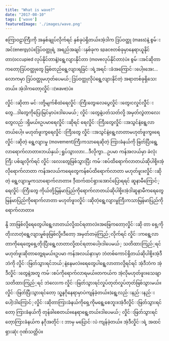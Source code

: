 ```yaml
---
title: "What is wave?"
date: "2017-08-10"
tags: ['wave']
featuredImage: './images/wave.png'
---
```

စကြာဝဠာကြီးကို အနှစ်​ချုပ်​လိုက်​ရင်​ နှစ်​ခုပဲရှိတယ်​။အဲ့ဒါက ဒြပ်​ဝတ္ထု (mass)နဲ့ စွမ်​းအင်​(energy)ပဲ။ဒြပ်​ဝတ္ထုရဲ့ အ​ရည်​အချင်​းနှစ်​ခုက spaceတစ်​ခုမှာ​နေရာယူနိုင်​တာ(occupied လုပ်​နိုင်​တာနဲ့)​ရွေ့လျားနိုင်​တာ (moveလုပ်​နိုင်​တာ)ပဲ။ စွမ်​းအင်​ဆိုတာက​တော့ဒြပ်​ဝတ္ထု​တွေ ဖြစ်​တည်​​ရွေ့လျားရခြင်​းရဲ့အရင်​းခံ​အ​ကြောင်​း​ပေါ့။​အေး...​လောကမှာ ဒြပ်​ဝတ္ထုမဟုတ်​​ပေမယ်​့ဒြပ်​ဝတ္ထုလိုပဲ​ရွေ့လျားနိုင်​တဲ့ အရာတစ်​ခုရှိ​သေးတယ်​။ အဲ့ဒါက​တော့လှိုင်​း(wave)ပဲ။

လှိုင်​းဆိုတာ မင်​းတို့မျက်​စိထဲ ​ရေလှိုင်​း​ကြီး​တွေ၊​လေ​ပွေလှိုင်​း​တွေ၊ငလှုင်​လှိိုင်​း​တွေ...ဒါ​တွေကို​ပြေးမြင်​မှာပဲ။ဒါ​ပေမယ်​့ လှိုင်​း​တွေနဲ့ပတ်​သတ်​လို့ အမှတ်​လွဲတာ​လေး​တွေလည်​းရှိမယ်​။ဥပမာ​ရေလှိုင်​းဆိုရင်​ ​ရေလှိုင်​းကြီး​တွေလှိုင်​းအသွင်​နဲ့​ရွေ့လာတယ်​​ပေါ့။ မဟုတ်​ဖူးကွ ​ရေလှိုင်​းကြီး​တွေ လှိုင်​းအသွင်​နဲ့​​ရွေ့လာတာမဟုတ်​ဖူးကွ။​ရေလှိုင်​းဆိုတဲ့ ​ရွေ့လျားမှု (movement)ကြီးကသာ​ရေဆိုတဲ့ ကြားခံနယ်​ကို ဖြတ်​ပြီး​ရွေ့လာ​ရောက်​လာတာ။ဘယ်​နှယ်​့ရှုပ်​သွားလား...ဒီလိုကွာ...ဥပမာ ကန်​အလယ်​မှာ ခဲလုံးကြီး ပစ်​ချလိုက်​ရင်​ လှိုင်​​း​လေး​တွေဖြစ်​သွားပြီး ကမ်​းစပ်​ထိ​ရောက်​လာတယ်​ဆိုပါစို့။အဲ့လို​ရောက်​လာတာ ကန်​အလယ်​က​ရေ​တွေကန်​စပ်​ထိ​ရောက်​လာတာ မဟုတ်​ဖူး။လှိုင်​းဆိုတဲ့ ​ရွေ့လျားမှုကသာ​ရောက်​လာတာ။ ဒီ့ထက်​ထင်​ရှား​အောင်​​ပြောရရင်​ ဆူနာမီ​ကြောင်​့​ရေလှိုင်​းကြီး​တွေ ကိုယ်​တို့မြန်​မာပြည်​ကို​ရောက်​လာတယ်​ဆိုပါစို့။အဲ့ဒါဆူနာမီက​ရေ​တွေမြန်​မာပြည်​ကို​ရောက်​လာတာ မဟုတ်​ဖူး၊လှိုင်​းဆိုတဲ့​ရွေ့လျားမှုကြီးကသာမြန်​မာပြည်​ကို​ရောက်​လာတာ။

နို့ ဘာဖြစ်​လို့​ရေ​တွေပါ​ရွေ့လာတယ်​လို့ထင်​ရတာလဲ။အ​ဖြေက​တော့လှိုင်​းဆို တာ ​ရှေ့ကိုတိုးလာတဲ့ ​ရွေ့လျားမှုစ်​ခုဖြစ်​လို့။ဒီ​တော့ အမှတ်​တမဲ့ကြည်​့လိုက်​ရင်​ လှိုင်​းက​ရွေ့လာတာကို ​ရေ​တွေ​ရှေ့တိုးပြီး​ရွေ့လာတာလို့ထင်​ရတာ​ပေါ့။ဒါ​ပေမယ်​့ သတိထားကြည်​့ရင်​ မဟုတ်​ဖူးဆိုတာ​တွေ့ရမယ်​။ဥပမာ ကန်​အလယ်​နားမှာ ဘဲတစ်​​ကောင်​ရှိတယ်​ဆိုပါစို့။အဲ့ဒီဘဲကို လှိုင်​းဖြတ်​သွားရင်​ဘယ်​့နဲ့နေမလဲ။​ရေ​တွေပါ​ရွေ့လာ​တာလို့ရင်​ရင်​ အဲ့ဒီဘဲက အဲ့ဒီလှိုင်​း​တွေနဲ့အတူ ကမ်​းစပ်​ကို​ရောက်​လာရမယ်​။တကယ်​က အဲ့လိုမဟုတ်​ဖူး။​သေချာသတိထားကြည်​့ရင်​ ဘဲ​လေးက လှိုင်​းဖြတ်​သွားရင်​လှုပ်​တုတ်​လှုပ်​တုတ်​ဖြစ်​သွားမယ်​။လှိုင်​းဖြတ်​ပြီးသွားရင်​​တော့ သူ့နဂို​နေရာမှာပဲကျန်​ခဲ့တယ်​။(​ရွေ့လည်​းနည်​းနည်​း​ပေါ့)ဒါ​ကြောင်​့လှိုင်​းဆိုတာကြားခံနယ်​ကို​ရှေ့ကိုမ​ရွေ့​စေဘူး။အဲ့ဒီလှိုင်​းဖြတ်​သွားရင်​​တော့ ကြားခံနယ်​ကို တုန်​ခါ​စေတယ်​။​နေရာ​ရွေ့တယ်​။ဒါ​ပေမယ်​့ လှိုင်​းဖြတ်​သွားရင်​​တေ့ာကြားခံနယ်​က နဂိုအတိုင်​း ဘာမှ မ​ပြောင်​းပဲ ကျန်​ခဲ့တယ်​။ အဲ့ဒီလှိုင်​းရဲ့ အထင်​ရှားဆုံး ဂုဏ်​သတ္တိပဲ။